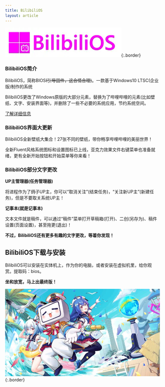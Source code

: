 ```yaml
---
title: BilibiliOS
layout: article
---
```


![image](/43AB9B03-E583-469B-99EE-4A3208FC61D0.png){:.border}

### BilibiliOS简介

BilibiliOS，简称BIOS~~(引导固件，这合情合理)~~。一款基于Windows10 LTSC(企业版)制作的系统<br>

BilibiliOS更改了Windows原版的大部分元素，替换为了哔哩哔哩的元素(比如壁纸、文字、安装界面等)，并删除了一些不必要的系统应用，节约系统空间。

[了解详细信息](https://microharddemo.github.io/2023/02/12/bilios.html)

### BilibiliOS界面大更新

BilibiliOS全新壁纸大集合！27张不同的壁纸，带你畅享哔哩哔哩的美丽世界！

全新Fluent风格系统图标和设置图标已上线，亚克力效果文件右键菜单也准备就绪，更有全新开始按钮和开始菜单等你来看！

### BilibiliOS部分文字更改

**UP主管理器(任务管理器)**

将进程作为了~~鸽子~~UP主，你可以“取消关注”(结束任务)，“关注新UP主”(新建任务)，但是不要取关系统UP主！

**记事本(就是记事本)**

文本文件就是稿件，可以通过“稿件”菜单打开草稿箱(打开)、二创(另存为)、稿件设置(页面设置)，甚至拖更(退出)！

**不过，BilibiliOS还有更多有趣的文字更改，等着你发现！**

## BilibiliOS下载与安装

BilibiliOS可以安装在实体机上，作为你的电脑，或者安装在虚拟机里，给你观赏。提取码：bios。

**坐和放宽，马上出最终版！**

![image](/slr.JPG){:.border}
